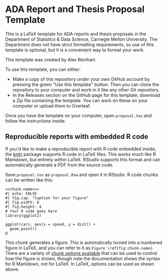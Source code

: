 # ADA Report and Thesis Proposal Template

This is a LaTeX template for ADA reports and thesis proposals in the Department
of Statistics & Data Science, Carnegie Mellon University. The Department does
not have strict formatting requirements, so use of this template is optional,
but it is a convenient way to format your work.

This template was created by Alex Reinhart.

To use this template, you can either:

- Make a copy of this repository under your own GitHub account by pressing the
  green "Use this template" button. Then you can clone the repository to your
  computer and work in it like any other Git repository.
- In the Releases section on the GitHub page for this template, download a Zip
  file containing the template. You can work on these on your computer or upload
  them to Overleaf.

Once you have the template on your computer, open `proposal.tex` and follow the
instructions inside.

## Reproducible reports with embedded R code

If you'd like to make a reproducible report with R code embedded inside, the
[knitr](https://yihui.org/knitr/) package supports R code in LaTeX files. This
works much like R Markdown, but entirely within LaTeX. RStudio supports this
format and can automatically generate a PDF from the source code.

Save `proposal.tex` as `proposal.Rnw` and open it in RStudio. R code chunks can
be written like this:

```
<<chunk-name>>=
#| echo: FALSE
#| fig.cap: "Caption for your figure"
#| fig.width: 6
#| fig.height: 4
# Your R code goes here
library(ggplot2)

ggplot(cars, aes(x = speed, y = dist)) +
  geom_point()
@
```

This chunk generates a figure. This is automatically turned into a numbered
figure in LaTeX, and you can refer to it as `Figure \ref{fig:chunk-name}`. There
are a variety of [chunk options available](https://yihui.org/knitr/options/)
that can be used to control how the figure is shown, though note the
documentation shows the syntax for R Markdown, not for LaTeX. In LaTeX, options
can be used as shown above.

